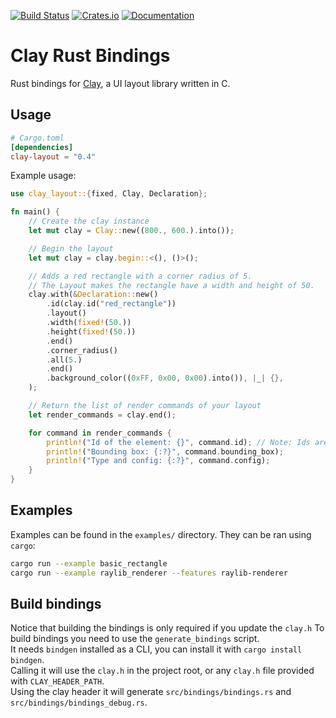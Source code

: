 [![Build Status](https://github.com/clay-ui-rs/clay/actions/workflows/ci.yaml/badge.svg)](https://github.com/clay-ui-rs/clay/actions?workflow=Rust%20CI)
[![Crates.io](https://img.shields.io/crates/v/clay-layout.svg)](https://crates.io/crates/clay-layout)
[![Documentation](https://docs.rs/clay-layout/badge.svg)](https://docs.rs/clay-layout)

# Clay Rust Bindings

Rust bindings for [Clay](https://github.com/nicbarker/clay), a UI layout library written in C.

Usage
-----

```toml
# Cargo.toml
[dependencies]
clay-layout = "0.4"
```

Example usage:

```rust
use clay_layout::{fixed, Clay, Declaration};

fn main() {
    // Create the clay instance
    let mut clay = Clay::new((800., 600.).into());

    // Begin the layout
    let mut clay = clay.begin::<(), ()>();

    // Adds a red rectangle with a corner radius of 5.
    // The Layout makes the rectangle have a width and height of 50.
    clay.with(&Declaration::new()
        .id(clay.id("red_rectangle"))
        .layout()
        .width(fixed!(50.))
        .height(fixed!(50.))
        .end()
        .corner_radius()
        .all(5.)
        .end()
        .background_color((0xFF, 0x00, 0x00).into()), |_| {},
    );

    // Return the list of render commands of your layout
    let render_commands = clay.end();

    for command in render_commands {
        println!("Id of the element: {}", command.id); // Note: Ids are in fact numbers generated by Clay
        println!("Bounding box: {:?}", command.bounding_box);
        println!("Type and config: {:?}", command.config);
    }
}
```

## Examples

Examples can be found in the `examples/` directory. They can be ran using `cargo`:

```sh
cargo run --example basic_rectangle
cargo run --example raylib_renderer --features raylib-renderer
```

## Build bindings

Notice that building the bindings is only required if you update the `clay.h`
To build bindings you need to use the `generate_bindings` script. \
It needs `bindgen` installed as a CLI, you can install it with `cargo install bindgen`. \
Calling it will use the `clay.h` in the project root, or any `clay.h` file provided with `CLAY_HEADER_PATH`. \
Using the clay header it will generate `src/bindings/bindings.rs` and `src/bindings/bindings_debug.rs`.
